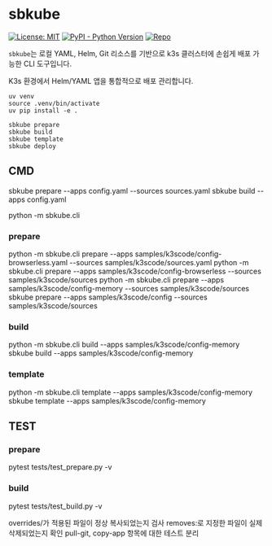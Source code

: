 # sbkube

[![License: MIT](https://img.shields.io/badge/License-MIT-yellow.svg)](LICENSE)
[![PyPI - Python Version](https://img.shields.io/pypi/pyversions/sbkube)]()
[![Repo](https://img.shields.io/badge/GitHub-kube--app--manaer-blue?logo=github)](https://github.com/ScriptonBasestar/kube-app-manaer)

`sbkube`는 로컬 YAML, Helm, Git 리소스를 기반으로 k3s 클러스터에 손쉽게 배포 가능한 CLI 도구입니다.


K3s 환경에서 Helm/YAML 앱을 통합적으로 배포 관리합니다.


```
uv venv
source .venv/bin/activate
uv pip install -e .

sbkube prepare
sbkube build
sbkube template
sbkube deploy
```


## CMD

sbkube prepare --apps config.yaml --sources sources.yaml
sbkube build --apps config.yaml

python -m sbkube.cli

### prepare
python -m sbkube.cli prepare --apps samples/k3scode/config-browserless.yaml --sources samples/k3scode/sources.yaml
python -m sbkube.cli prepare --apps samples/k3scode/config-browserless --sources samples/k3scode/sources
python -m sbkube.cli prepare --apps samples/k3scode/config-memory --sources samples/k3scode/sources
sbkube prepare --apps samples/k3scode/config --sources samples/k3scode/sources

### build
python -m sbkube.cli build --apps samples/k3scode/config-memory
sbkube build --apps samples/k3scode/config-memory

### template
python -m sbkube.cli template --apps samples/k3scode/config-memory
sbkube template --apps samples/k3scode/config-memory

## TEST

### prepare
pytest tests/test_prepare.py -v

### build
pytest tests/test_build.py -v

overrides/가 적용된 파일이 정상 복사되었는지 검사
removes:로 지정한 파일이 실제 삭제되었는지 확인
pull-git, copy-app 항목에 대한 테스트 분리
